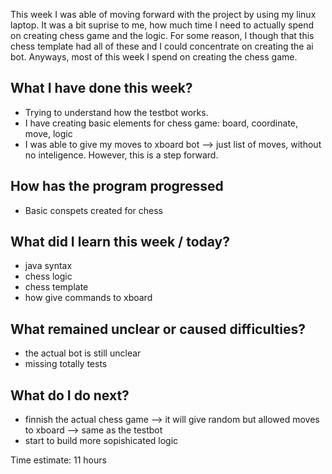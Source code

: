 This week I was able of moving forward with the project by using my linux laptop. It was a bit suprise to me, how much time I need to actually spend on creating chess game and the logic. For some reason, I though that this chess template had all of these and I could concentrate on creating the ai bot. Anyways, most of this week I spend on creating the chess game.

## What I have done this week?
* Trying to understand how the testbot works. 
* I have creating basic elements for chess game: board, coordinate, move, logic
* I was able to give my moves to xboard bot --> just list of moves, without no inteligence. However, this is a step forward.

## How has the program progressed
* Basic conspets created for chess

## What did I learn this week / today?
* java syntax
* chess logic
* chess template
* how give commands to xboard

## What remained unclear or caused difficulties?
* the actual bot is still unclear
* missing totally tests

## What do I do next?
* finnish the actual chess game --> it will give random but allowed moves to xboard --> same as the testbot
* start to build more sopishicated logic

Time estimate: 11 hours 
